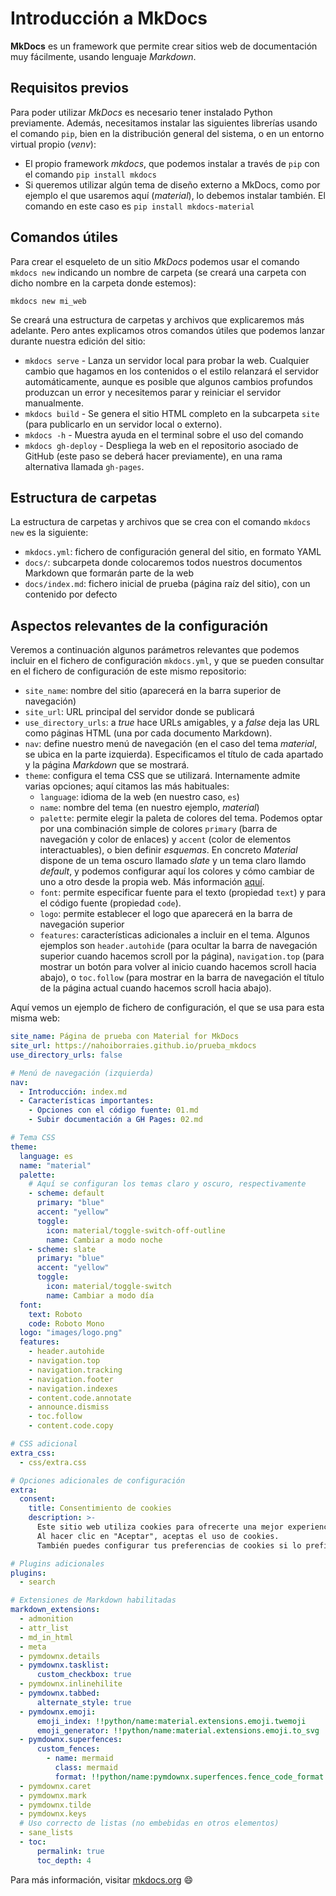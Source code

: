 # Introducción a MkDocs

**MkDocs** es un framework que permite crear sitios web de documentación muy fácilmente, usando lenguaje *Markdown*.

## Requisitos previos

Para poder utilizar *MkDocs* es necesario tener instalado Python previamente. Además, necesitamos instalar las siguientes librerías usando el comando `pip`, bien en la distribución general del sistema, o en un entorno virtual propio (*venv*):

* El propio framework *mkdocs*, que podemos instalar a través de `pip` con el comando `pip install mkdocs`
* Si queremos utilizar algún tema de diseño externo a MkDocs, como por ejemplo el que usaremos aquí (*material*), lo debemos instalar también. El comando en este caso es `pip install mkdocs-material`

## Comandos útiles

Para crear el esqueleto de un sitio *MkDocs* podemos usar el comando `mkdocs new` indicando un nombre de carpeta (se creará una carpeta con dicho nombre en la carpeta donde estemos):

```
mkdocs new mi_web
```

Se creará una estructura de carpetas y archivos que explicaremos más adelante. Pero antes explicamos otros comandos útiles que podemos lanzar durante nuestra edición del sitio:

* `mkdocs serve` - Lanza un servidor local para probar la web. Cualquier cambio que hagamos en los contenidos o el estilo relanzará el servidor automáticamente, aunque es posible que algunos cambios profundos produzcan un error y necesitemos parar y reiniciar el servidor manualmente.
* `mkdocs build` - Se genera el sitio HTML completo en la subcarpeta `site` (para publicarlo en un servidor local o externo).
* `mkdocs -h` - Muestra ayuda en el terminal sobre el uso del comando
* `mkdocs gh-deploy` - Despliega la web en el repositorio asociado de GitHub (este paso se deberá hacer previamente), en una rama alternativa llamada `gh-pages`.

## Estructura de carpetas

La estructura de carpetas y archivos que se crea con el comando `mkdocs new` es la siguiente:

* `mkdocs.yml`: fichero de configuración general del sitio, en formato YAML
* `docs/`: subcarpeta donde colocaremos todos nuestros documentos Markdown que formarán parte de la web
* `docs/index.md`: fichero inicial de prueba (página raíz del sitio), con un contenido por defecto

## Aspectos relevantes de la configuración

Veremos a continuación algunos parámetros relevantes que podemos incluir en el fichero de configuración `mkdocs.yml`, y que se pueden consultar en el fichero de configuración de este mismo repositorio:

* `site_name`: nombre del sitio (aparecerá en la barra superior de navegación)
* `site_url`: URL principal del servidor donde se publicará
* `use_directory_urls`: a *true* hace URLs amigables, y a *false* deja las URL como páginas HTML (una por cada documento Markdown).
* `nav`: define nuestro menú de navegación (en el caso del tema *material*, se ubica en la parte izquierda). Especificamos el título de cada apartado y la página *Markdown* que se mostrará.
* `theme`: configura el tema CSS que se utilizará. Internamente admite varias opciones; aquí citamos las más habituales:
    * `language`: idioma de la web (en nuestro caso, `es`)
    * `name`: nombre del tema (en nuestro ejemplo, *material*)
    * `palette`: permite elegir la paleta de colores del tema. Podemos optar por una combinación simple de colores `primary` (barra de navegación y color de enlaces) y `accent` (color de elementos interactuables), o bien definir *esquemas*. En concreto *Material* dispone de un tema oscuro llamado *slate* y un tema claro llamdo *default*, y podemos configurar aquí los colores y cómo cambiar de uno a otro desde la propia web. Más información [aquí](https://squidfunk.github.io/mkdocs-material/setup/changing-the-colors/).
    * `font`: permite especificar fuente para el texto (propiedad `text`) y para el código fuente (propiedad `code`).
    * `logo`: permite establecer el logo que aparecerá en la barra de navegación superior
    * `features`: características adicionales a incluir en el tema. Algunos ejemplos son `header.autohide` (para ocultar la barra de navegación superior cuando hacemos scroll por la página), `navigation.top` (para mostrar un botón para volver al inicio cuando hacemos scroll hacia abajo), o `toc.follow` (para mostrar en la barra de navegación el título de la página actual cuando hacemos scroll hacia abajo).

Aquí vemos un ejemplo de fichero de configuración, el que se usa para esta misma web:

```yaml
site_name: Página de prueba con Material for MkDocs
site_url: https://nahoiborraies.github.io/prueba_mkdocs
use_directory_urls: false

# Menú de navegación (izquierda)
nav:
  - Introducción: index.md
  - Características importantes: 
    - Opciones con el código fuente: 01.md
    - Subir documentación a GH Pages: 02.md

# Tema CSS
theme:
  language: es
  name: "material"
  palette:
    # Aquí se configuran los temas claro y oscuro, respectivamente
    - scheme: default
      primary: "blue"
      accent: "yellow"
      toggle:
        icon: material/toggle-switch-off-outline
        name: Cambiar a modo noche
    - scheme: slate 
      primary: "blue"
      accent: "yellow"
      toggle:
        icon: material/toggle-switch
        name: Cambiar a modo día
  font:
    text: Roboto
    code: Roboto Mono
  logo: "images/logo.png"
  features:
    - header.autohide
    - navigation.top
    - navigation.tracking
    - navigation.footer
    - navigation.indexes
    - content.code.annotate
    - announce.dismiss
    - toc.follow
    - content.code.copy

# CSS adicional
extra_css:
  - css/extra.css

# Opciones adicionales de configuración
extra:
  consent:
    title: Consentimiento de cookies
    description: >-
      Este sitio web utiliza cookies para ofrecerte una mejor experiencia. 
      Al hacer clic en "Aceptar", aceptas el uso de cookies. 
      También puedes configurar tus preferencias de cookies si lo prefieres.

# Plugins adicionales
plugins:
  - search

# Extensiones de Markdown habilitadas
markdown_extensions:
  - admonition
  - attr_list
  - md_in_html
  - meta
  - pymdownx.details  
  - pymdownx.tasklist:
      custom_checkbox: true
  - pymdownx.inlinehilite
  - pymdownx.tabbed:
      alternate_style: true
  - pymdownx.emoji:
      emoji_index: !!python/name:material.extensions.emoji.twemoji
      emoji_generator: !!python/name:material.extensions.emoji.to_svg
  - pymdownx.superfences:
      custom_fences:
        - name: mermaid
          class: mermaid
          format: !!python/name:pymdownx.superfences.fence_code_format
  - pymdownx.caret
  - pymdownx.mark
  - pymdownx.tilde
  - pymdownx.keys
  # Uso correcto de listas (no embebidas en otros elementos)
  - sane_lists
  - toc:
      permalink: true
      toc_depth: 4
```

Para más información, visitar [mkdocs.org](https://www.mkdocs.org) :smile:
